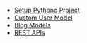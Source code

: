 

* [Setup Pythono Project](kata-setup-python-project.md)
* [Custom User Model](kata-custom-user-model.md)
* [Blog Models](kata-blog-models.md)
* [REST APIs](kata-rest-apis.md)
